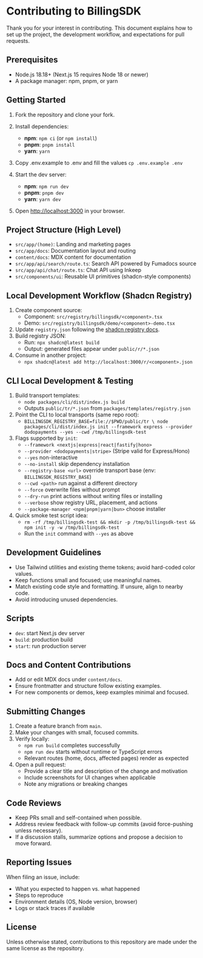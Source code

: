 # Contributing to BillingSDK

Thank you for your interest in contributing. This document explains how to set up the project, the development workflow, and expectations for pull requests.

## Prerequisites

- Node.js 18.18+ (Next.js 15 requires Node 18 or newer)
- A package manager: npm, pnpm, or yarn

## Getting Started

1. Fork the repository and clone your fork.
2. Install dependencies:
   - **npm**: `npm ci` (or `npm install`)
   - **pnpm**: `pnpm install`
   - **yarn**: `yarn`
3. Copy .env.example to .env and fill the values `cp .env.example .env`

4. Start the dev server:
   - **npm**: `npm run dev`
   - **pnpm**: `pnpm dev`
   - **yarn**: `yarn dev`
5. Open [http://localhost:3000](http://localhost:3000) in your browser.

## Project Structure (High Level)

- `src/app/(home)`: Landing and marketing pages
- `src/app/docs`: Documentation layout and routing
- `content/docs`: MDX content for documentation
- `src/app/api/search/route.ts`: Search API powered by Fumadocs source
- `src/app/api/chat/route.ts`: Chat API using Inkeep
- `src/components/ui`: Reusable UI primitives (shadcn-style components)

## Local Development Workflow (Shadcn Registry)

1. Create component source:
   - Component: `src/registry/billingsdk/<component>.tsx`
   - Demo: `src/registry/billingsdk/demo/<component>-demo.tsx`
2. Update `registry.json` following the [shadcn registry docs](https://ui.shadcn.com/docs/registry).
3. Build registry JSON:
   - Run: `npx shadcn@latest build`
   - Output: generated files appear under `public/r/*.json`
4. Consume in another project:
   - `npx shadcn@latest add http://localhost:3000/r/<component>.json`

## CLI Local Development & Testing

1. Build transport templates:
   - `node packages/cli/dist/index.js build`
   - Outputs `public/tr/*.json` from `packages/templates/registry.json`
2. Point the CLI to local transports (same repo root):
   - `BILLINGSDK_REGISTRY_BASE=file://$PWD/public/tr \
      node packages/cli/dist/index.js init --framework express --provider dodopayments --yes --cwd /tmp/billingsdk-test`
3. Flags supported by `init`:
   - `--framework <nextjs|express|react|fastify|hono>`
   - `--provider <dodopayments|stripe>` (Stripe valid for Express/Hono)
   - `--yes` non-interactive
   - `--no-install` skip dependency installation
   - `--registry-base <url>` override transport base (env: `BILLINGSDK_REGISTRY_BASE`)
   - `--cwd <path>` run against a different directory
   - `--force` overwrite files without prompt
   - `--dry-run` print actions without writing files or installing
   - `--verbose` show registry URL, placement, and actions
   - `--package-manager <npm|pnpm|yarn|bun>` choose installer
4. Quick smoke test script idea:
   - `rm -rf /tmp/billingsdk-test && mkdir -p /tmp/billingsdk-test && npm init -y -w /tmp/billingsdk-test`
   - Run the `init` command with `--yes` as above

## Development Guidelines

- Use Tailwind utilities and existing theme tokens; avoid hard-coded color values.
- Keep functions small and focused; use meaningful names.
- Match existing code style and formatting. If unsure, align to nearby code.
- Avoid introducing unused dependencies.

## Scripts

- `dev`: start Next.js dev server
- `build`: production build
- `start`: run production server

## Docs and Content Contributions

- Add or edit MDX docs under `content/docs`.
- Ensure frontmatter and structure follow existing examples.
- For new components or demos, keep examples minimal and focused.

## Submitting Changes

1. Create a feature branch from `main`.
2. Make your changes with small, focused commits.
3. Verify locally:
   - `npm run build` completes successfully
   - `npm run dev` starts without runtime or TypeScript errors
   - Relevant routes (home, docs, affected pages) render as expected
4. Open a pull request:
   - Provide a clear title and description of the change and motivation
   - Include screenshots for UI changes when applicable
   - Note any migrations or breaking changes

## Code Reviews

- Keep PRs small and self-contained when possible.
- Address review feedback with follow-up commits (avoid force-pushing unless necessary).
- If a discussion stalls, summarize options and propose a decision to move forward.

## Reporting Issues

When filing an issue, include:

- What you expected to happen vs. what happened
- Steps to reproduce
- Environment details (OS, Node version, browser)
- Logs or stack traces if available

## License

Unless otherwise stated, contributions to this repository are made under the same license as the repository.
